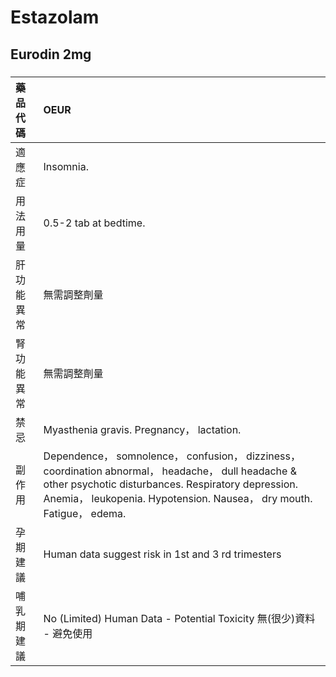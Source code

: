 # Estazolam

## Eurodin 2mg

##### 

| 藥品代碼   | OEUR                                                                                                                                                                                                                              |
|:-----------|:----------------------------------------------------------------------------------------------------------------------------------------------------------------------------------------------------------------------------------|
| 適應症     | Insomnia.                                                                                                                                                                                                                         |
| 用法用量   | 0.5-2 tab at bedtime.                                                                                                                                                                                                             |
| 肝功能異常 | 無需調整劑量                                                                                                                                                                                                                      |
| 腎功能異常 | 無需調整劑量                                                                                                                                                                                                                      |
| 禁忌       | Myasthenia gravis. Pregnancy， lactation.                                                                                                                                                                                         |
| 副作用     | Dependence， somnolence， confusion， dizziness， coordination abnormal， headache， dull headache & other psychotic disturbances. Respiratory depression. Anemia， leukopenia. Hypotension. Nausea， dry mouth. Fatigue， edema. |
| 孕期建議   | Human data suggest risk in 1st and 3 rd trimesters                                                                                                                                                                                |
| 哺乳期建議 | No (Limited) Human Data - Potential Toxicity 無(很少)資料 - 避免使用                                                                                                                                                              |

